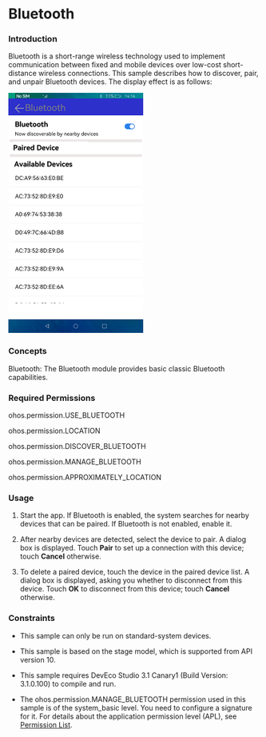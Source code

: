 # Bluetooth

### Introduction

Bluetooth is a short-range wireless technology used to implement communication between fixed and mobile devices over low-cost short-distance wireless connections. This sample describes how to discover, pair, and unpair Bluetooth devices. The display effect is as follows:

![](screenshots/devices/list_en.png)

### Concepts

Bluetooth: The Bluetooth module provides basic classic Bluetooth capabilities.

### Required Permissions

ohos.permission.USE_BLUETOOTH

ohos.permission.LOCATION

ohos.permission.DISCOVER_BLUETOOTH

ohos.permission.MANAGE_BLUETOOTH

ohos.permission.APPROXIMATELY_LOCATION

### Usage

1. Start the app. If Bluetooth is enabled, the system searches for nearby devices that can be paired. If Bluetooth is not enabled, enable it.

2. After nearby devices are detected, select the device to pair. A dialog box is displayed. Touch **Pair** to set up a connection with this device; touch **Cancel** otherwise.

3. To delete a paired device, touch the device in the paired device list. A dialog box is displayed, asking you whether to disconnect from this device. Touch **OK** to disconnect from this device; touch **Cancel** otherwise.

### Constraints

- This sample can only be run on standard-system devices.

- This sample is based on the stage model, which is supported from API version 10.

- This sample requires DevEco Studio 3.1 Canary1 (Build Version: 3.1.0.100) to compile and run. 

- The ohos.permission.MANAGE_BLUETOOTH permission used in this sample is of the system_basic level. You need to configure a signature for it. For details about the application permission level (APL), see [Permission List](https://gitee.com/openharmony/docs/blob/master/en/application-dev/security/permission-list.md).